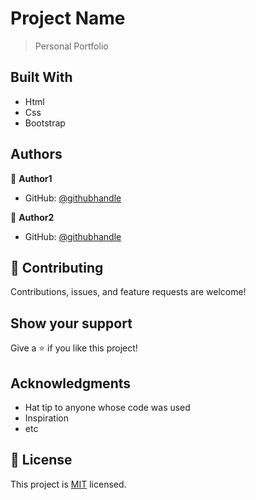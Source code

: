 

# Project Name

> Personal Portfolio


## Built With

- Html
- Css
- Bootstrap


## Authors

👤 **Author1**

- GitHub: [@githubhandle](https://github.com/tingamapuro04)


👤 **Author2**

- GitHub: [@githubhandle](https://github.com/zelalem1222)


## 🤝 Contributing

Contributions, issues, and feature requests are welcome!


## Show your support

Give a ⭐️ if you like this project!

## Acknowledgments

- Hat tip to anyone whose code was used
- Inspiration
- etc

## 📝 License

This project is [MIT](./MIT.md) licensed.
